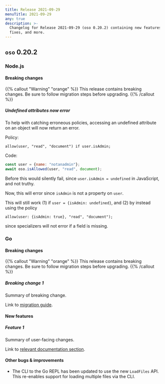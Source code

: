 ```yaml
---
title: Release 2021-09-29
menuTitle: 2021-09-29
any: true
description: >-
  Changelog for Release 2021-09-29 (oso 0.20.2) containing new features, bug
  fixes, and more.
---
```


## `oso` 0.20.2

### Node.js

#### Breaking changes

{{% callout "Warning" "orange" %}}
  This release contains breaking changes. Be sure to follow migration steps
  before upgrading.
{{% /callout %}}

##### Undefined attributes now error

To help with catching erroneous policies, accessing an undefined attribute
on an object will now return an error.

Policy:

```polar
allow(user, "read", "document") if user.isAdmin;
```

Code:

```js
const user = {name: "notanadmin"};
await oso.isAllowed(user, "read", document);
```

Before this would silently fail, since `user.isAdmin = undefined` in JavaScript, and
not truthy.

Now, this will error since `isAdmin` is not a property on `user`.

This will still work (1) if `user = {isAdmin: undefined}`,
and (2) by instead using the policy

```polar
allow(user: {isAdmin: true}, "read", "document");
```
since specializers will not error if a field is missing.


### Go

#### Breaking changes

<!-- TODO: remove warning and replace with "None" if no breaking changes. -->

{{% callout "Warning" "orange" %}}
  This release contains breaking changes. Be sure to follow migration steps
  before upgrading.
{{% /callout %}}

##### Breaking change 1

Summary of breaking change.

Link to [migration guide]().

#### New features

##### Feature 1

Summary of user-facing changes.

Link to [relevant documentation section]().

#### Other bugs & improvements

- The CLI to the Go REPL has been updated to use the new `LoadFiles` API. This
  re-enables support for loading multiple files via the CLI.
